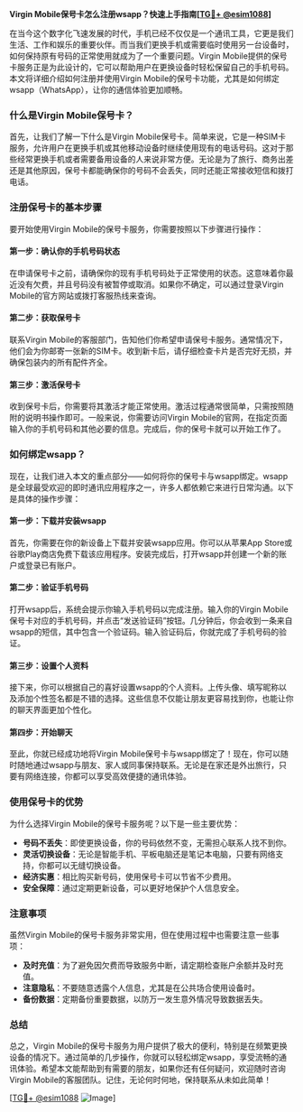 **Virgin Mobile保号卡怎么注册wsapp？快速上手指南[[TG💪+ @esim1088](https://t.me/s/esim1088)]**

在当今这个数字化飞速发展的时代，手机已经不仅仅是一个通讯工具，它更是我们生活、工作和娱乐的重要伙伴。而当我们更换手机或需要临时使用另一台设备时，如何保持原有号码的正常使用就成为了一个重要问题。Virgin Mobile提供的保号卡服务正是为此设计的，它可以帮助用户在更换设备时轻松保留自己的手机号码。本文将详细介绍如何注册并使用Virgin Mobile的保号卡功能，尤其是如何绑定wsapp（WhatsApp），让你的通信体验更加顺畅。

### 什么是Virgin Mobile保号卡？

首先，让我们了解一下什么是Virgin Mobile保号卡。简单来说，它是一种SIM卡服务，允许用户在更换手机或其他移动设备时继续使用现有的电话号码。这对于那些经常更换手机或者需要备用设备的人来说非常方便。无论是为了旅行、商务出差还是其他原因，保号卡都能确保你的号码不会丢失，同时还能正常接收短信和拨打电话。

### 注册保号卡的基本步骤

要开始使用Virgin Mobile的保号卡服务，你需要按照以下步骤进行操作：

#### 第一步：确认你的手机号码状态

在申请保号卡之前，请确保你的现有手机号码处于正常使用的状态。这意味着你最近没有欠费，并且号码没有被暂停或取消。如果你不确定，可以通过登录Virgin Mobile的官方网站或拨打客服热线来查询。

#### 第二步：获取保号卡

联系Virgin Mobile的客服部门，告知他们你希望申请保号卡服务。通常情况下，他们会为你邮寄一张新的SIM卡。收到新卡后，请仔细检查卡片是否完好无损，并确保包装内的所有配件齐全。

#### 第三步：激活保号卡

收到保号卡后，你需要将其激活才能正常使用。激活过程通常很简单，只需按照随附的说明书操作即可。一般来说，你需要访问Virgin Mobile的官网，在指定页面输入你的手机号码和其他必要的信息。完成后，你的保号卡就可以开始工作了。

### 如何绑定wsapp？

现在，让我们进入本文的重点部分——如何将你的保号卡与wsapp绑定。wsapp是全球最受欢迎的即时通讯应用程序之一，许多人都依赖它来进行日常沟通。以下是具体的操作步骤：

#### 第一步：下载并安装wsapp

首先，你需要在你的新设备上下载并安装wsapp应用。你可以从苹果App Store或谷歌Play商店免费下载该应用程序。安装完成后，打开wsapp并创建一个新的账户或登录已有账户。

#### 第二步：验证手机号码

打开wsapp后，系统会提示你输入手机号码以完成注册。输入你的Virgin Mobile保号卡对应的手机号码，并点击“发送验证码”按钮。几分钟后，你会收到一条来自wsapp的短信，其中包含一个验证码。输入验证码后，你就完成了手机号码的验证。

#### 第三步：设置个人资料

接下来，你可以根据自己的喜好设置wsapp的个人资料。上传头像、填写昵称以及添加个性签名都是不错的选择。这些信息不仅能让朋友更容易找到你，也能让你的聊天界面更加个性化。

#### 第四步：开始聊天

至此，你就已经成功地将Virgin Mobile保号卡与wsapp绑定了！现在，你可以随时随地通过wsapp与朋友、家人或同事保持联系。无论是在家还是外出旅行，只要有网络连接，你都可以享受高效便捷的通讯体验。

### 使用保号卡的优势

为什么选择Virgin Mobile的保号卡服务呢？以下是一些主要优势：

- **号码不丢失**：即使更换设备，你的号码依然不变，无需担心联系人找不到你。
- **灵活切换设备**：无论是智能手机、平板电脑还是笔记本电脑，只要有网络支持，你都可以无缝切换设备。
- **经济实惠**：相比购买新号码，使用保号卡可以节省不少费用。
- **安全保障**：通过定期更新设备，可以更好地保护个人信息安全。

### 注意事项

虽然Virgin Mobile的保号卡服务非常实用，但在使用过程中也需要注意一些事项：

- **及时充值**：为了避免因欠费而导致服务中断，请定期检查账户余额并及时充值。
- **注意隐私**：不要随意透露个人信息，尤其是在公共场合使用设备时。
- **备份数据**：定期备份重要数据，以防万一发生意外情况导致数据丢失。

### 总结

总之，Virgin Mobile的保号卡服务为用户提供了极大的便利，特别是在频繁更换设备的情况下。通过简单的几步操作，你就可以轻松绑定wsapp，享受流畅的通讯体验。希望本文能帮助到有需要的朋友，如果你还有任何疑问，欢迎随时咨询Virgin Mobile的客服团队。记住，无论何时何地，保持联系从未如此简单！

[[TG💪+ @esim1088](https://t.me/s/esim1088) ![Image](https://i.postimg.cc/4NQfJmqS/Snipaste-2025-05-13-00-14-12.png)]